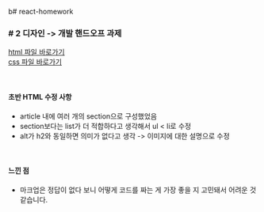 b# react-homework

### # 2 디자인 -> 개발 핸드오프 과제

[html 파일 바로가기](/src/index.html) </br>
[css 파일 바로가기](/src/style/style.css)

</br>

#### 초반 HTML 수정 사항

- article 내에 여러 개의 section으로 구성했었음
- section보다는 list가 더 적합하다고 생각해서 ul < li로 수정
- alt가 h2와 동일하면 의미가 없다고 생각 -> 이미지에 대한 설명으로 수정

</br>

#### 느낀 점

- 마크업은 정답이 없다 보니 어떻게 코드를 짜는 게 가장 좋을 지 고민돼서 어려운 것 같습니다.

